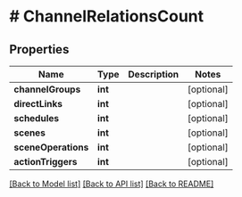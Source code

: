 # # ChannelRelationsCount

## Properties

Name | Type | Description | Notes
------------ | ------------- | ------------- | -------------
**channelGroups** | **int** |  | [optional]
**directLinks** | **int** |  | [optional]
**schedules** | **int** |  | [optional]
**scenes** | **int** |  | [optional]
**sceneOperations** | **int** |  | [optional]
**actionTriggers** | **int** |  | [optional]

[[Back to Model list]](../../README.md#models) [[Back to API list]](../../README.md#endpoints) [[Back to README]](../../README.md)
